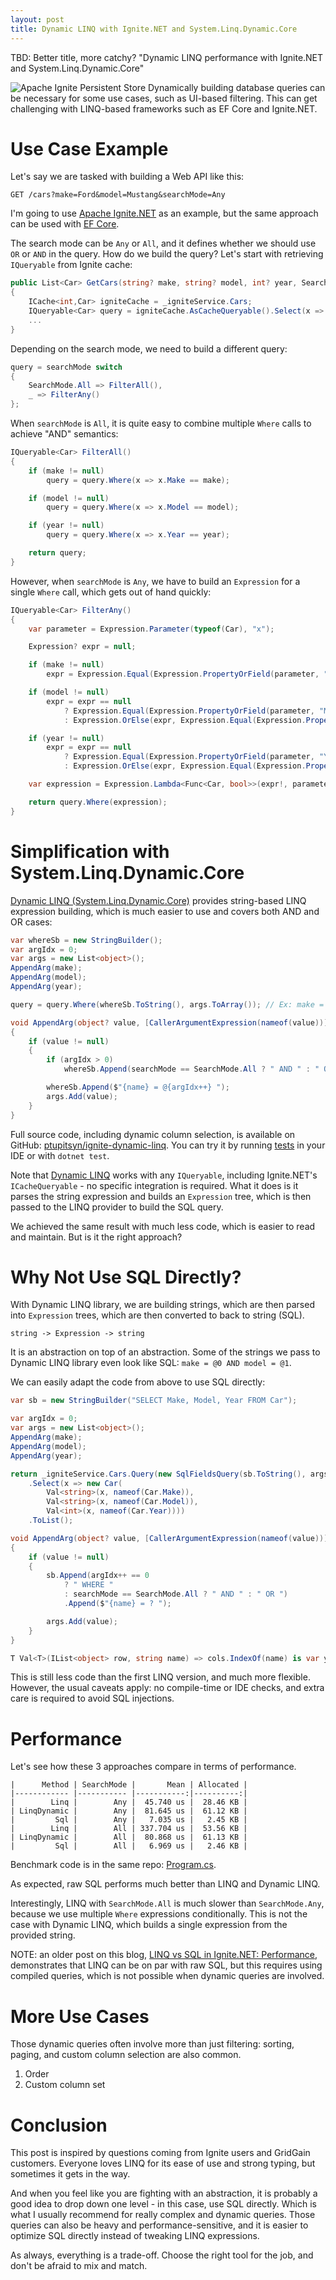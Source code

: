 ```yaml
---
layout: post
title: Dynamic LINQ with Ignite.NET and System.Linq.Dynamic.Core
---
```


TBD: Better title, more catchy? "Dynamic LINQ performance with Ignite.NET and System.Linq.Dynamic.Core"

![Apache Ignite Persistent Store](../images/ignite-dynamic-linq.png) Dynamically building database queries 
can be necessary for some use cases, such as UI-based filtering. 
This can get challenging with LINQ-based frameworks such as EF Core and Ignite.NET.

# Use Case Example

Let's say we are tasked with building a Web API like this:

```
GET /cars?make=Ford&model=Mustang&searchMode=Any
```

I'm going to use [Apache Ignite.NET](https://ignite.apache.org) as an example, but the same approach can be used with [EF Core](https://learn.microsoft.com/en-us/ef/core/).

The search mode can be `Any` or `All`, and it defines whether we should use `OR` or `AND` in the query. How do we build the query?
Let's start with retrieving `IQueryable` from Ignite cache:

```csharp
public List<Car> GetCars(string? make, string? model, int? year, SearchMode searchMode, string[]? columns = null)
{
    ICache<int,Car> igniteCache = _igniteService.Cars;
    IQueryable<Car> query = igniteCache.AsCacheQueryable().Select(x => x.Value);
    ...
}
```

Depending on the search mode, we need to build a different query:

```csharp
query = searchMode switch
{
    SearchMode.All => FilterAll(),
    _ => FilterAny()
};
```

When `searchMode` is `All`, it is quite easy to combine multiple `Where` calls to achieve "AND" semantics:

```csharp
IQueryable<Car> FilterAll()
{
    if (make != null)
        query = query.Where(x => x.Make == make);

    if (model != null)
        query = query.Where(x => x.Model == model);

    if (year != null)
        query = query.Where(x => x.Year == year);

    return query;
}
```

However, when `searchMode` is `Any`, we have to build an `Expression` for a single `Where` call, which gets out of hand quickly:

```csharp
IQueryable<Car> FilterAny()
{
    var parameter = Expression.Parameter(typeof(Car), "x");

    Expression? expr = null;

    if (make != null)
        expr = Expression.Equal(Expression.PropertyOrField(parameter, "Make"), Expression.Constant(make));

    if (model != null)
        expr = expr == null
            ? Expression.Equal(Expression.PropertyOrField(parameter, "Model"), Expression.Constant(model))
            : Expression.OrElse(expr, Expression.Equal(Expression.PropertyOrField(parameter, "Model"), Expression.Constant(model)));

    if (year != null)
        expr = expr == null
            ? Expression.Equal(Expression.PropertyOrField(parameter, "Year"), Expression.Constant(year))
            : Expression.OrElse(expr, Expression.Equal(Expression.PropertyOrField(parameter, "Year"), Expression.Constant(year)));

    var expression = Expression.Lambda<Func<Car, bool>>(expr!, parameter);

    return query.Where(expression);
}
```

# Simplification with System.Linq.Dynamic.Core

[Dynamic LINQ (System.Linq.Dynamic.Core)](https://github.com/zzzprojects/System.Linq.Dynamic.Core) 
provides string-based LINQ expression building, which is much easier to use and covers both AND and OR cases:

```csharp
var whereSb = new StringBuilder();
var argIdx = 0;
var args = new List<object>();
AppendArg(make);
AppendArg(model);
AppendArg(year);

query = query.Where(whereSb.ToString(), args.ToArray()); // Ex: make = @0  AND model = @1

void AppendArg(object? value, [CallerArgumentExpression(nameof(value))] string? name = default)
{
    if (value != null)
    {
        if (argIdx > 0)
            whereSb.Append(searchMode == SearchMode.All ? " AND " : " OR ");

        whereSb.Append($"{name} = @{argIdx++} ");
        args.Add(value);
    }
}
```

Full source code, including dynamic column selection, is available on GitHub: [ptupitsyn/ignite-dynamic-linq](https://github.com/ptupitsyn/ignite-dynamic-linq).
You can try it by running [tests](https://github.com/ptupitsyn/ignite-dynamic-linq/blob/main/Ignite.DynamicLINQ.Tests/CarsTests.cs) in your IDE or with `dotnet test`.

Note that [Dynamic LINQ](https://dynamic-linq.net/overview) works with any `IQueryable`, including Ignite.NET's `ICacheQueryable` - 
no specific integration is required. What it does is it parses the string expression and builds an `Expression` tree, 
which is then passed to the LINQ provider to build the SQL query.

We achieved the same result with much less code, which is easier to read and maintain. But is it the right approach?

# Why Not Use SQL Directly?

With Dynamic LINQ library, we are building strings, which are then parsed into `Expression` trees, which are then converted to back to string (SQL).

```
string -> Expression -> string
```

It is an abstraction on top of an abstraction. Some of the strings we pass to Dynamic LINQ library even look like SQL: `make = @0 AND model = @1`.

We can easily adapt the code from above to use SQL directly:

```csharp
var sb = new StringBuilder("SELECT Make, Model, Year FROM Car");

var argIdx = 0;
var args = new List<object>();
AppendArg(make);
AppendArg(model);
AppendArg(year);

return _igniteService.Cars.Query(new SqlFieldsQuery(sb.ToString(), args.ToArray()))
    .Select(x => new Car(
        Val<string>(x, nameof(Car.Make)),
        Val<string>(x, nameof(Car.Model)),
        Val<int>(x, nameof(Car.Year))))
    .ToList();

void AppendArg(object? value, [CallerArgumentExpression(nameof(value))] string? name = default)
{
    if (value != null)
    {
        sb.Append(argIdx++ == 0
            ? " WHERE "
            : searchMode == SearchMode.All ? " AND " : " OR ")
            .Append($"{name} = ? ");

        args.Add(value);
    }
}

T Val<T>(IList<object> row, string name) => cols.IndexOf(name) is var y and >= 0 ? (T)row[y] : default!;
```

This is still less code than the first LINQ version, and much more flexible. 
However, the usual caveats apply: no compile-time or IDE checks, and extra care is required to avoid SQL injections.

# Performance

Let's see how these 3 approaches compare in terms of performance.

```
|      Method | SearchMode |       Mean | Allocated |
|------------ |----------- |-----------:|----------:|
|        Linq |        Any |  45.740 us |  28.46 KB |
| LinqDynamic |        Any |  81.645 us |  61.12 KB |
|         Sql |        Any |   7.035 us |   2.45 KB |
|        Linq |        All | 337.704 us |  53.56 KB |
| LinqDynamic |        All |  80.868 us |  61.13 KB |
|         Sql |        All |   6.969 us |   2.46 KB |
```

Benchmark code is in the same repo: [Program.cs](https://github.com/ptupitsyn/ignite-dynamic-linq/blob/main/Ignite.DynamicLINQ.Benchmarks/Program.cs).

As expected, raw SQL performs much better than LINQ and Dynamic LINQ.

Interestingly, LINQ with `SearchMode.All` is much slower than `SearchMode.Any`, because we use multiple `Where` expressions conditionally.
This is not the case with Dynamic LINQ, which builds a single expression from the provided string.

NOTE: an older post on this blog, [LINQ vs SQL in Ignite.NET: Performance](https://ptupitsyn.github.io/LINQ-vs-SQL-in-Ignite/),
demonstrates that LINQ can be on par with raw SQL, but this requires using compiled queries, which is not possible when dynamic queries are involved.


# More Use Cases

Those dynamic queries often involve more than just filtering: sorting, paging, and custom column selection are also common.

1. Order
2. Custom column set

# Conclusion

This post is inspired by questions coming from Ignite users and GridGain customers. 
Everyone loves LINQ for its ease of use and strong typing, but sometimes it gets in the way.

And when you feel like you are fighting with an abstraction, it is probably a good idea to drop down one level - in this case, use SQL directly. 
Which is what I usually recommend for really complex and dynamic queries. 
Those queries can also be heavy and performance-sensitive, and it is easier to optimize SQL directly instead of tweaking LINQ expressions.

As always, everything is a trade-off. Choose the right tool for the job, and don't be afraid to mix and match.
